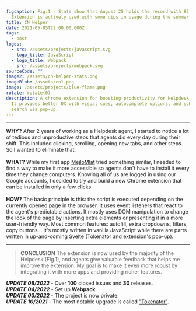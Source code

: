 ```yaml
---
figcaption: Fig.1 - Stats show that August 25 holds the record with 83 users.
  Extension is actively used with some dips in usage during the summer.
title: CN Helper
date: 2021-05-05T22:00:00.000Z
tags:
  - post
logos:
  - src: /assets/projects/javascript.svg
    logo_title: JavaScript
  - logo_title: Webpack
    src: /assets/projects/webpack.svg
sourceCode: ""
image2: /assets/cn-helper-stats.png
imageBlob: /assets/cn1.png
image: /assets/projects/blue-flame.png
rotate: rotate(0)
description: A chrome extension for boosting productivity for Helpdesk agents.
  It provides better UX with visual cues, autocomplete options, and school
  search via pop-up.
---
```



- - -

**WHY?**
After 2 years of working as a Helpdesk agent, I started to notice a lot of tedious and unproductive steps that agents did every day during their shift. This included clicking, scrolling, opening new tabs, and other steps. So I wanted to eliminate that.
\
\
**WHAT?**
While my first app [MejloMlat](https://11ty-bulma-netlifycms.netlify.app/projects/2020%20mejlomlat/) tried something similar, I needed to find a way to make it more accessible so agents don't have to install it every time they change computers. Knowing all of us are logged in using our Google accounts, I decided to try and build a new Chrome extension that can be installed in only a few clicks.
\
\
**HOW?**
The basic principle is this: the script is executed depending on the currently opened page in the browser. It uses event listeners that react to the agent's predictable actions. It mostly uses DOM manipulation to change the look of the page by inserting extra elements or presenting it in a more user-friendly way. 
Most common features: autofill, extra dropdowns, filters, copy buttons...
It's mostly written in vanilla JavaScript while there are parts written in up-and-coming Svelte (Tokenator and extension's pop-up).

- - -

> **CONCLUSION**
> The extension is now used by the majority of the Helpdesk (Fig.1), and agents give valuable feedback that helps me improve the extension. My goal is to make it even more robust by integrating it with more apps and providing richer features.

***UPDATE 08/2022*** -  Over **100** closed issues and **30** releases.\
***UPDATE 04/2022*** -  Set up **Webpack**.\
***UPDATE 03/2022*** -  The project is now private.\
***UPDATE 10/2021*** -  The most notable upgrade is called ["Tokenator"](https://filip-jugkala.com/projects/2021%20tokenator/).
